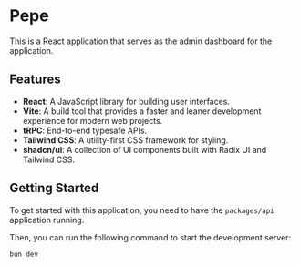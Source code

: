 # Pepe

This is a React application that serves as the admin dashboard for the application.

## Features

- **React**: A JavaScript library for building user interfaces.
- **Vite**: A build tool that provides a faster and leaner development experience for modern web projects.
- **tRPC**: End-to-end typesafe APIs.
- **Tailwind CSS**: A utility-first CSS framework for styling.
- **shadcn/ui**: A collection of UI components built with Radix UI and Tailwind CSS.

## Getting Started

To get started with this application, you need to have the `packages/api` application running.

Then, you can run the following command to start the development server:

```bash
bun dev
```
